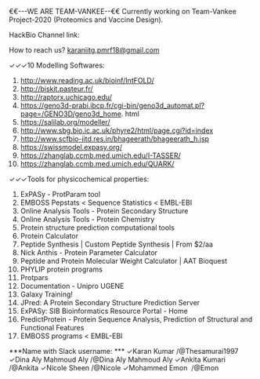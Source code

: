 
€€---WE ARE TEAM-VANKEE--€€
Currently working on Team-Vankee Project-2020 (Proteomics and Vaccine Design).

HackBio Channel link: 

How to reach us?
karaniitg.pmrf18@gmail.com

✓✓✓10 Modelling Softwares: 
1. http://www.reading.ac.uk/bioinf/IntFOLD/
2. http://biskit.pasteur.fr/
3. http://raptorx.uchicago.edu/
4. https://geno3d-prabi.ibcp.fr/cgi-bin/geno3d_automat.pl?page=/GENO3D/geno3d_home.
html
5. https://salilab.org/modeller/
6. http://www.sbg.bio.ic.ac.uk/phyre2/html/page.cgi?id=index
7. http://www.scfbio-iitd.res.in/bhageerath/bhageerath_h.jsp
8. https://swissmodel.expasy.org/
9. https://zhanglab.ccmb.med.umich.edu/I-TASSER/
10. https://zhanglab.ccmb.med.umich.edu/QUARK/

✓✓✓Tools for physicochemical properties:
1. ExPASy - ProtParam tool
2. EMBOSS Pepstats < Sequence Statistics < EMBL-EBI
3. Online Analysis Tools - Protein Secondary Structure
4. Online Analysis Tools - Protein Chemistry
5. Protein structure prediction computational tools
6. Protein Calculator
7. Peptide Synthesis | Custom Peptide Synthesis | From $2/aa
8. Nick Anthis - Protein Parameter Calculator
9. Peptide and Protein Molecular Weight Calculator | AAT Bioquest
10. PHYLIP protein programs
11. Protpars
12. Documentation - Unipro UGENE
13. Galaxy Training!
14. JPred: A Protein Secondary Structure Prediction Server
15. ExPASy: SIB Bioinformatics Resource Portal - Home
16. PredictProtein - Protein Sequence Analysis, Prediction of Structural and Functional
Features
17. EMBOSS programs < EMBL-EBI


***Name with Slack username: ***
✓Karan Kumar /@Thesamurai1997
✓Dina Aly Mahmoud Aly /@Dina Aly Mahmoud Aly
✓Ankita Kumari  /@Ankita
✓Nicole Sheen /@Nicole
✓Mohammed Emon  /@Emon

